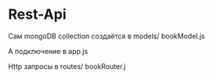 # Rest-Api

Сам mongoDB collection создаётся в models/ bookModel.js

А подключение в app.js

Http запросы в routes/ bookRouter.j
